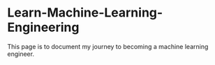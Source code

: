 # Learn-Machine-Learning-Engineering
This page is to document my journey to becoming a machine learning engineer. 
